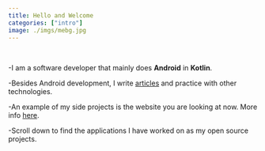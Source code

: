 ```yaml
---
title: Hello and Welcome
categories: ["intro"]
image: ./imgs/mebg.jpg
---
```

<p/>
&nbsp;

-I am a software developer that mainly does **Android** in **Kotlin**.

-Besides Android development, I write [articles](/blog/) and practice with other technologies.

-An example of my side projects is the website you are looking at now. More info [here](/projects/hugomatilla-com).

-Scroll down to find the applications I have worked on as my open source projects.


